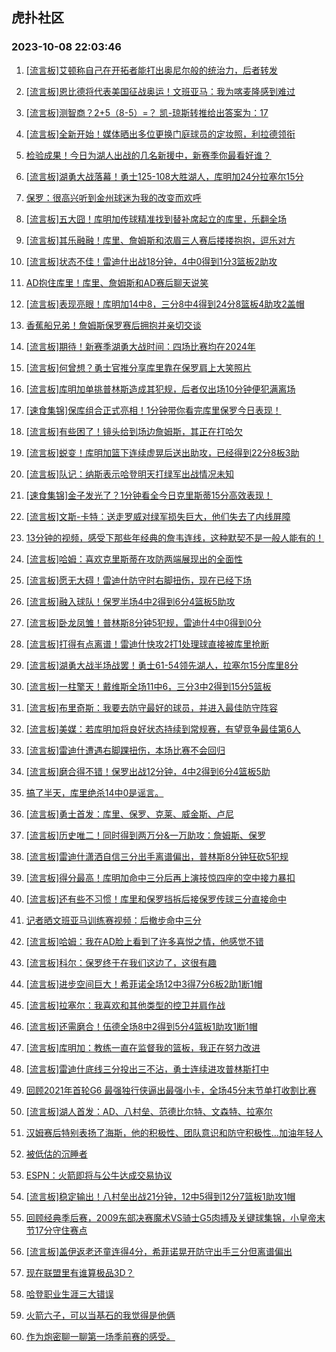 ## 虎扑社区 
### 2023-10-08 22:03:46

1. [[流言板]艾顿称自己在开拓者能打出奥尼尔般的统治力，后者转发](https://bbs.hupu.com/62385668.html)

2. [[流言板]恩比德将代表美国征战奥运！文班亚马：我为喀麦隆感到难过](https://bbs.hupu.com/62385475.html)

3. [[流言板]测智商？2+5（8-5）=？  凯-琼斯转推给出答案为：17](https://bbs.hupu.com/62385677.html)

4. [[流言板]全新开始！媒体晒出多位更换门庭球员的定妆照，利拉德领衔](https://bbs.hupu.com/62387265.html)

5. [检验成果！今日为湖人出战的几名新援中，新赛季你最看好谁？](https://bbs.hupu.com/62385387.html)

6. [[流言板]湖勇大战落幕！勇士125-108大胜湖人，库明加24分拉塞尔15分](https://bbs.hupu.com/62382080.html)

7. [保罗：很高兴听到金州球迷为我的改变而欢呼](https://bbs.hupu.com/62382745.html)

8. [[流言板]五大囧！库明加传球精准找到替补席起立的库里，乐翻全场](https://bbs.hupu.com/62380410.html)

9. [[流言板]其乐融融！库里、詹姆斯和浓眉三人赛后搂搂抱抱，逗乐对方](https://bbs.hupu.com/62382362.html)

10. [[流言板]状态不佳！雷迪什出战18分钟，4中0得到1分3篮板2助攻](https://bbs.hupu.com/62382277.html)

11. [AD抱住库里！库里、詹姆斯和AD赛后聊天说笑](https://bbs.hupu.com/62382196.html)

12. [[流言板]表现亮眼！库明加14中8，三分8中4得到24分8篮板4助攻2盖帽](https://bbs.hupu.com/62382047.html)

13. [香蕉船兄弟！詹姆斯保罗赛后拥抱并亲切交谈](https://bbs.hupu.com/62382278.html)

14. [[流言板]期待！新赛季湖勇大战时间：四场比赛均在2024年](https://bbs.hupu.com/62382260.html)

15. [[流言板]何曾想？勇士官推分享库里靠在保罗肩上大笑照片](https://bbs.hupu.com/62382207.html)

16. [[流言板]库明加单挑普林斯造成其犯规，后者仅出场10分钟便犯满离场](https://bbs.hupu.com/62381731.html)

17. [[速食集锦]保库组合正式亮相！1分钟带你看完库里保罗今日表现！](https://bbs.hupu.com/62382117.html)

18. [[流言板]有些困了！镜头给到场边詹姆斯，其正在打哈欠](https://bbs.hupu.com/62381897.html)

19. [[流言板]蜕变！库明加篮下连续虚晃后送出助攻，已经得到22分8板3助](https://bbs.hupu.com/62381851.html)

20. [[流言板]队记：纳斯表示哈登明天打绿军出战情况未知](https://bbs.hupu.com/62388183.html)

21. [[速食集锦]金子发光了？1分钟看全今日克里斯蒂15分高效表现！](https://bbs.hupu.com/62382470.html)

22. [[流言板]文斯-卡特：送走罗威对绿军损失巨大，他们失去了内线屏障](https://bbs.hupu.com/62385570.html)

23. [13分钟的视频，感受下那些年经典的詹韦连线，这种默契不是一般人能有的！](https://bbs.hupu.com/62381598.html)

24. [[流言板]哈姆：喜欢克里斯蒂在攻防两端展现出的全面性](https://bbs.hupu.com/62382604.html)

25. [[流言板]愿无大碍！雷迪什防守时右脚扭伤，现在已经下场](https://bbs.hupu.com/62381686.html)

26. [[流言板]融入球队！保罗半场4中2得到6分4篮板5助攻](https://bbs.hupu.com/62381008.html)

27. [[流言板]卧龙凤雏！普林斯8分钟5犯规，雷迪什4中0得到0分](https://bbs.hupu.com/62381043.html)

28. [[流言板]打得有点离谱！雷迪什快攻2打1处理球直接被库里抢断](https://bbs.hupu.com/62380636.html)

29. [[流言板]湖勇大战半场战罢！勇士61-54领先湖人，拉塞尔15分库里8分](https://bbs.hupu.com/62380894.html)

30. [[流言板]一柱擎天！戴维斯全场11中6，三分3中2得到15分5篮板](https://bbs.hupu.com/62382124.html)

31. [[流言板]布里奇斯：我要去防守最好的球员，并进入最佳防守阵容](https://bbs.hupu.com/62386787.html)

32. [[流言板]美媒：若库明加将良好状态持续到常规赛，有望竞争最佳第6人](https://bbs.hupu.com/62382373.html)

33. [[流言板]雷迪什遭遇右脚踝扭伤，本场比赛不会回归](https://bbs.hupu.com/62381902.html)

34. [[流言板]磨合得不错！保罗出战12分钟，4中2得到6分4篮板5助](https://bbs.hupu.com/62382181.html)

35. [搞了半天，库里绝杀14中0是谣言。](https://bbs.hupu.com/62386768.html)

36. [[流言板]勇士首发：库里、保罗、克莱、威金斯、卢尼](https://bbs.hupu.com/62379668.html)

37. [[流言板]历史唯二！同时得到两万分&一万助攻：詹姆斯、保罗](https://bbs.hupu.com/62381166.html)

38. [[流言板]雷迪什潇洒自信三分出手离谱偏出，普林斯8分钟狂砍5犯规](https://bbs.hupu.com/62380577.html)

39. [[流言板]得分最高！库明加命中三分后再上演技惊四座的空中接力暴扣](https://bbs.hupu.com/62381745.html)

40. [[流言板]还有些不习惯！库里和保罗挡拆后接保罗传球三分直接命中](https://bbs.hupu.com/62380487.html)

41. [记者晒文班亚马训练赛视频：后撤步命中三分](https://bbs.hupu.com/62385712.html)

42. [[流言板]哈姆：我在AD脸上看到了许多喜悦之情，他感觉不错](https://bbs.hupu.com/62383086.html)

43. [[流言板]科尔：保罗终于在我们这边了，这很有趣](https://bbs.hupu.com/62382454.html)

44. [[流言板]进步空间巨大！希菲诺全场12中3得7分6板2助1断1帽](https://bbs.hupu.com/62382226.html)

45. [[流言板]拉塞尔：我喜欢和其他类型的控卫并肩作战](https://bbs.hupu.com/62382352.html)

46. [[流言板]还需磨合！伍德全场8中2得到5分4篮板1助攻1断1帽](https://bbs.hupu.com/62382252.html)

47. [[流言板]库明加：教练一直在监督我的篮板，我正在努力改进](https://bbs.hupu.com/62383179.html)

48. [[流言板]雷迪什底线三分投出三不沾，勇士连续进攻普林斯打中](https://bbs.hupu.com/62380378.html)

49. [回顾2021年首轮G6 最强独行侠逼出最强小卡，全场45分末节单打收割比赛](https://bbs.hupu.com/62387452.html)

50. [[流言板]湖人首发：AD、八村垒、范德比尔特、文森特、拉塞尔](https://bbs.hupu.com/62379414.html)

51. [汉姆赛后特别表扬了海斯，他的积极性、团队意识和防守积极性…加油年轻人](https://bbs.hupu.com/62386748.html)

52. [被低估的沉睡者](https://bbs.hupu.com/62387116.html)

53. [ESPN：火箭即将与公牛达成交易协议](https://bbs.hupu.com/62388263.html)

54. [[流言板]稳定输出！八村垒出战21分钟，12中5得到12分7篮板1助攻1帽](https://bbs.hupu.com/62382017.html)

55. [回顾经典季后赛，2009东部决赛魔术VS骑士G5肉搏及关键球集锦，小皇帝末节17分守住赛点](https://bbs.hupu.com/62387183.html)

56. [[流言板]盖伊返老还童连得4分，希菲诺晃开防守出手三分但离谱偏出](https://bbs.hupu.com/62381359.html)

57. [现在联盟里有谁算极品3D？](https://bbs.hupu.com/62387225.html)

58. [哈登职业生涯三大错误](https://bbs.hupu.com/62386965.html)

59. [火箭六子，可以当基石的我觉得是他俩](https://bbs.hupu.com/62380882.html)

60. [作为炮密聊一聊第一场季前赛的感受。](https://bbs.hupu.com/62388112.html)

